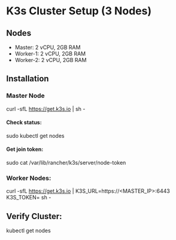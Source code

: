 # K3s Cluster Setup (3 Nodes)

## Nodes
- Master: 2 vCPU, 2GB RAM
- Worker-1: 2 vCPU, 2GB RAM
- Worker-2: 2 vCPU, 2GB RAM

## Installation

### Master Node
curl -sfL https://get.k3s.io | sh -
#### Check status:
sudo kubectl get nodes

#### Get join token:
sudo cat /var/lib/rancher/k3s/server/node-token

### Worker Nodes:
curl -sfL https://get.k3s.io | K3S_URL=https://<MASTER_IP>:6443 K3S_TOKEN=<TOKEN> sh -

## Verify Cluster:
kubectl get nodes
